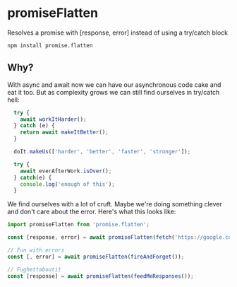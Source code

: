 # promiseFlatten
Resolves a promise with [response, error] instead of using a try/catch block

```sh
npm install promise.flatten
```

## Why?
With async and await now we can have our asynchronous code cake and eat it too. But as complexity grows we can still find ourselves in try/catch hell:

```js
  try {
    await workItHarder();
  } catch (e) {
    return await makeItBetter();
  }

  doIt.makeUs(['harder', 'better', 'faster', 'stronger']);

  try {
    await everAfterWork.isOver();
  } catch(e) {
    console.log('enough of this');
  }
```

We find ourselves with a lot of cruft. Maybe we're doing something clever and don't care about the error. Here's what this looks like:

```js
import promiseFlatten from 'promise.flatten';

const [response, error] = await promiseFlatten(fetch('https://google.com/'));

// Fun with errors
const [, error] = await promiseFlatten(fireAndForget());

// Fughettaboutit
const [response] = await promiseFlatten(feedMeResponses());
```